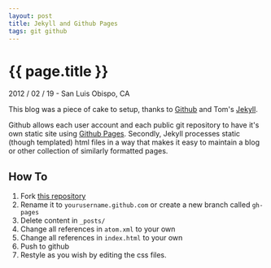 ```yaml
---
layout: post
title: Jekyll and Github Pages
tags: git github
---
```


{{ page.title }}
================

<p class="meta">2012 / 02 / 19 - San Luis Obispo, CA</p>

This blog was a piece of cake to setup, thanks to [Github](http://github.com)
and Tom's [Jekyll](https://github.com/mojombo/jekyll/).

Github allows each user account and each public git repository to have it's own
static site using [Github Pages](http://pages.github.com). Secondly, Jekyll
processes static (though templated) html files in a way that makes it easy
to maintain a blog or other collection of similarly formatted pages.

How To
------

1. Fork [this
   repository](https://github.com/danielbeardsley/danielbeardsley.github.com)
1. Rename it to `yourusername.github.com` or create a new branch called
   `gh-pages`
1. Delete content in `_posts/`
1. Change all references in `atom.xml` to your own
1. Change all references in `index.html` to your own
1. Push to github
1. Restyle as you wish by editing the css files.
